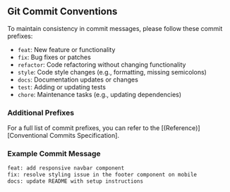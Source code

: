 ## Git Commit Conventions

To maintain consistency in commit messages, please follow these commit prefixes:

- `feat`: New feature or functionality
- `fix`: Bug fixes or patches
- `refactor`: Code refactoring without changing functionality
- `style`: Code style changes (e.g., formatting, missing semicolons)
- `docs`: Documentation updates or changes
- `test`: Adding or updating tests
- `chore`: Maintenance tasks (e.g., updating dependencies)

### Additional Prefixes
For a full list of commit prefixes, you can refer to the [(Reference)][Conventional Commits Specification].

### Example Commit Message

```bash
feat: add responsive navbar component
fix: resolve styling issue in the footer component on mobile
docs: update README with setup instructions
```
